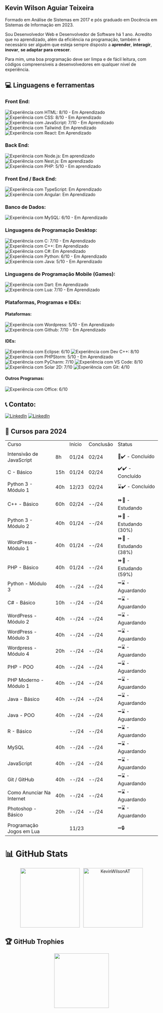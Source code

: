 ## Kevin Wilson Aguiar Teixeira

  <p align="left">
  Formado em Análise de Sistemas em 2017 e pós graduado em Docência em Sistemas de Informação em 2023.
      
  Sou Desenvolvedor Web e Desenvolvedor de Software há 1 ano. Acredito que no aprendizado, além da eficiência na programação, também é 
  necessário ser alguém que esteja sempre disposto a <strong>aprender</strong>, <strong>interagir</strong>, <strong>inovar</strong>, <strong>se adaptar para crescer</strong>.
  
  Para mim, uma boa programação deve ser limpa e de fácil leitura, com códigos compreensíveis a desenvolvedores
  em qualquer nível de experiência.
  </p>

## 💻 Linguagens e ferramentas

### Front End:

<img src="https://img.shields.io/badge/HTML5-239120?style=for-the-badge&logo=html5&logoColor=white" title="Experiência com HTML: 8/10 - Em Aprendizado"> <img src="https://img.shields.io/badge/CSS3-1572B6?style=for-the-badge&logo=css3&logoColor=white" title="Experiência com CSS: 8/10 - Em Aprendizado"> <img src="https://img.shields.io/badge/JavaScript-F7DF1E?style=for-the-badge&logo=javascript&logoColor=black" title="Experiência com JavaScript: 7/10 - Em Aprendizado"> <img src="https://img.shields.io/badge/Tailwind_CSS-38B2AC?style=for-the-badge&logo=tailwind-css&logoColor=white" title="Experiência com Tailwind: Em Aprendizado"> <img src="https://img.shields.io/badge/React-20232A?style=for-the-badge&logo=react&logoColor=61DAFB" title="Experiência com React: Em Aprendizado">

### Back End:

<img src="https://img.shields.io/badge/Node.js-43853D?style=for-the-badge&logo=node.js&logoColor=white" title="Experiência com Node.js: Em aprendizado"> <img src="https://img.shields.io/badge/Nest.js-171A1C?style=for-the-badge&logo=nestjs&logoColor=EB2845" title="Experiência com Nest.js: Em aprendizado"> <img src="https://img.shields.io/badge/PHP-777BB4?style=for-the-badge&logo=php&logoColor=white" title="Experiência com PHP: 5/10 - Em aprendizado">

### Front End / Back End:

<img src="https://img.shields.io/badge/TypeScript-007ACC?style=for-the-badge&logo=typescript&logoColor=white" title="Experiência com TypeScript: Em Aprendizado"> <img src="https://img.shields.io/badge/Angular-DD0031?style=for-the-badge&logo=angular&logoColor=white" title="Experiência com Angular: Em Aprendizado">

### Banco de Dados:

<img src="https://img.shields.io/badge/MySQL-005C84?style=for-the-badge&logo=mysql&logoColor=white" title="Experiência com MySQL: 6/10 - Em Aprendizado">

### Linguagens de Programação Desktop:

<img src="https://img.shields.io/badge/C-00599C?style=for-the-badge&logo=c&logoColor=white" title="Experiência com C: 7/10 - Em Aprendizado"> <img src="https://img.shields.io/badge/C%2B%2B-00599C?style=for-the-badge&logo=c%2B%2B&logoColor=white" title="Experiência com C++: Em Aprendizado"> <img src="https://img.shields.io/badge/C%23-512BD4?style=for-the-badge&logo=csharp&logoColor=white" title="Experiência com C#: Em Aprendizado"> <img src="https://img.shields.io/badge/Python-3776AB?style=for-the-badge&logo=python&logoColor=white" title="Experiência com Python: 6/10 - Em Aprendizado"> <img src="https://img.shields.io/badge/Java-ED8B00?style=for-the-badge&logo=openjdk&logoColor=white" title="Experiência com Java: 5/10 - Em Aprendizado">

### Linguagens de Programação Mobile (Games):

<img src="https://img.shields.io/badge/Dart-0175C2?style=for-the-badge&logo=dart&logoColor=white" title="Experiência com Dart: Em Aprendizado"> <img src="https://img.shields.io/badge/Lua-2C2D72?style=for-the-badge&logo=lua&logoColor=white" title="Experiência com Lua: 7/10 - Em Aprendizado">

### Plataformas, Programas e IDEs:

#### Plataformas:

<img src="https://img.shields.io/badge/WordPress-006E93?style=for-the-badge&logo=wordpress&logoColor=white" title="Experiência com Wordpress: 5/10 - Em Aprendizado"> <img src="https://img.shields.io/badge/GitHub-100000?style=for-the-badge&logo=github&logoCoWlor=white" title="Experiência com Github: 7/10 - Em Aprendizado"> 

#### IDEs:

<img src="https://img.shields.io/badge/Eclipse-2C2255?style=for-the-badge&logo=eclipse&logoColor=white" title="Experiência com Eclipse: 6/10"> <img src="https://img.shields.io/badge/Dev_C%2B%2B-00599C?&style=for-the-badge&logo=cplusplus&logoColor=fff" title="Experiência com Dev C++: 8/10"> <img src="http://img.shields.io/badge/-PHPStorm-181717?style=for-the-badge&logo=phpstorm&logoColor=white" title="Experiência com PHPStorm: 5/10 - Em Aprendizado"> <img src="https://img.shields.io/badge/PyCharm-000000?&style=for-the-badge&logo=PyCharm&logoColor=white" title="Experiência com PyCharm: 7/10"> <img src="https://img.shields.io/badge/Visual_Studio_Code-0078D4?style=for-the-badge&logo=visual%20studio%20code&logoColor=white" title="Experiência com VS Code: 8/10"> <img src="https://img.shields.io/badge/Solar_2D-F96F29?style=for-the-badge&logo=coronaengine&logoColor=fff" title="Experiência com Solar 2D: 7/10"> <img src="https://img.shields.io/badge/GIT-E44C30?style=for-the-badge&logo=git&logoColor=white" title="Experiência com Git: 4/10">

#### Outros Programas:

<img src="https://img.shields.io/badge/Microsoft_Office-D83B01?style=for-the-badge&logo=windows&logoColor=white" title="Experiência com Office: 6/10">

## 📞 Contato:

<a href="https://www.linkedin.com/in/kwat1/" title="LinkedIn" target="_blank">
<img src="https://img.shields.io/badge/LinkedIn-0077B5?style=for-the-badge&logo=linkedin&logoColor=white" alt="LinkedIn"/></a>
<a href="https://www.instagram.com/kevin.wilson.a.t/" title="Instagram" target="_blank">
<img src="https://img.shields.io/badge/Instagram-E4405F?style=for-the-badge&logo=instagram&logoColor=white" alt="LinkedIn"/></a>

## 📖 Cursos para 2024

<table width="100%">
  <tr>
    <td colspan=2> Curso </td> <td> Início </td> <td> Conclusão </td> <td> Status </td>
  </tr>
  <tr>
    <td colspan=5></td>
  </tr>
  <tr>
    <td> Intensivão de JavaScript </td> <td> 8h </td> <td> 01/24 </td> <td> 02/24 </td> <td> 🌟✔️ - Concluído </td>
  </tr>
  <tr>
    <td> C - Básico </td> <td> 15h </td> <td> 01/24 </td> <td> 02/24 </td> <td> ✔️✔️ - Concluído </td>
  </tr>
  <tr>
    <td> Python 3 - Módulo 1 </td> <td> 40h </td> <td> 12/23 </td> <td> 02/24 </td> <td> ⌛✔️ - Concluído </td>
  </tr>
  <tr>
    <td colspan=5></td>
  </tr>
  <tr>
    <td> C++ - Básico </td> <td> 60h </td> <td> 02/24 </td> <td> --/24 </td> <td> ⏩📖 - Estudando </td>
  </tr>
  <tr>
    <td> Python 3 - Módulo 2 </td> <td> 40h </td> <td> 01/24 </td> <td> --/24 </td> <td> ⏩📖 - Estudando (30%)</td>
  </tr>
  <tr>
    <td> WordPress - Módulo 1 </td> <td> 40h </td> <td> 01/24 </td> <td> --/24 </td> <td> ⏩📖 - Estudando (38%) </td>
  </tr>
  <tr>
    <td> PHP - Básico </td> <td> 40h </td> <td> 01/24 </td> <td> --/24 </td> <td> ⏩📖 - Estudando (59%) </td>
  </tr>
  <tr>
    <td> Python - Módulo 3 </td> <td> 40h </td> <td> --/24 </td> <td> --/24 </td> <td> ➖⌛ - Aguardando </td>
  </tr>
  <tr>
    <td> C# - Básico </td> <td> 10h </td> <td> --/24 </td> <td> --/24 </td> <td> ➖⌛ - Aguardando </td>
  </tr>
  <tr>
    <td> WordPress - Módulo 2 </td> <td> 40h </td> <td> --/24 </td> <td> --/24 </td> <td> ➖⌛ - Aguardando </td>
  </tr>
  <tr>
    <td> WordPress - Módulo 3 </td> <td> 40h </td> <td> --/24 </td> <td> --/24 </td> <td> ➖⌛ - Aguardando </td>
  </tr>
  <tr>
    <td> Wordpress - Módulo 4 </td> <td> 20h </td> <td> --/24 </td> <td> --/24 </td> <td> ➖⌛ - Aguardando </td>
  </tr>
  <tr>
    <td> PHP - POO </td> <td> 40h </td> <td> --/24 </td> <td> --/24 </td> <td> ➖⌛ - Aguardando </td>
  </tr>
  <tr>
    <td> PHP Moderno - Módulo 1 </td> <td> 40h </td> <td> --/24 </td> <td> --/24 </td> <td> ➖⌛ - Aguardando </td>
  </tr>
  <tr>
    <td> Java - Básico </td> <td> 40h </td> <td> --/24 </td> <td> --/24 </td> <td> ➖⌛ - Aguardando </td>
  </tr>
  <tr>
    <td> Java - POO </td> <td> 40h </td> <td> --/24 </td> <td> --/24 </td> <td> ➖⌛ - Aguardando </td>
  </tr>
  <tr>
    <td> R - Básico </td> <td>     </td> <td> --/24 </td> <td> --/24 </td> <td> ➖⌛ - Aguardando </td>
  </tr>
  <tr>
    <td> MySQL </td> <td> 40h </td> <td> --/24 </td> <td> --/24 </td> <td> ➖⌛ - Aguardando </td>
  </tr>
  <tr>
    <td> JavaScript </td> <td> 40h </td> <td> --/24 </td> <td> --/24 </td> <td> ➖⌛ - Aguardando </td>
  </tr>
  <tr>
    <td> Git / GitHub </td> <td> 40h </td> <td> --/24 </td> <td> --/24 </td> <td> ➖⌛ - Aguardando </td>
  </tr>
  <tr>
    <td> Como Anunciar Na Internet </td> <td> 40h </td> <td> --/24 </td> <td> --/24 </td> <td> ➖⌛ - Aguardando </td>
  </tr>
  <tr>
    <td> Photoshop - Básico </td> <td> 20h </td> <td> --/24 </td> <td> --/24 </td> <td> ➖⌛ - Aguardando </td>
  </tr>
  <tr>
    <td colspan=5></td>
  </tr>
  <tr>
    <td> Programação Jogos em Lua </td> <td> &nbsp; </td> <td> 11/23 </td> <td> &nbsp; </td> <td> ➖🔒 </td>
  </tr>
</table>

##

# 📊 GitHub Stats

<div align="center">
    <img height="196em" src="https://github-readme-stats.vercel.app/api?username=KevinWilsonAT&show_icons=false&rank_icon=github&theme=dark" />
  &nbsp;
    <img height="196em" src="https://github-readme-stats.vercel.app/api/top-langs/?username=KevinWilsonAT&langs_count=20&layout=compact&show_icons=true&theme=dark&locale=en" alt="KevinWilsonAT" />
</div>

## 🏆 GitHub Trophies

<div align="center">
        <img height="180em" src="https://github-profile-trophy.vercel.app/?username=KevinWilsonAT&margin-w=5&theme=nord&no-frame=true&no-bg=true" />
</div>
<br>
